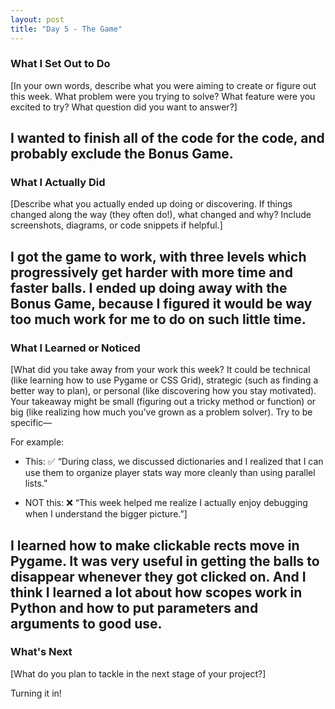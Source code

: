 ```yaml
---
layout: post
title: "Day 5 - The Game"
---
```


### What I Set Out to Do
[In your own words, describe what you were aiming to create or figure out this week. What problem were you trying to solve? What feature were you excited to try? What question did you want to answer?]

I wanted to finish all of the code for the code, and probably exclude the Bonus Game.
---

### What I Actually Did

[Describe what you actually ended up doing or discovering. If things changed along the way (they often do!), what changed and why? Include screenshots, diagrams, or code snippets if helpful.]

I got the game to work, with three levels which progressively get harder with more time and faster balls. I ended up doing away with the Bonus Game, because I figured it would be way too much work for me to do on such little time.
---

### What I Learned or Noticed

[What did you take away from your work this week?
It could be technical (like learning how to use Pygame or CSS Grid), strategic (such as finding a better way to plan), or personal (like discovering how you stay motivated). Your takeaway might be small (figuring out a tricky method or function) or big (like realizing how much you’ve grown as a problem solver).
Try to be specific—

For example: 
   * This: ✅ “During class, we discussed dictionaries and I realized that I can use them to organize player stats way more cleanly than using parallel lists.”

   * NOT this: ❌ “This week helped me realize I actually enjoy debugging when I understand the bigger picture.”]

I learned how to make clickable rects move in Pygame. It was very useful in getting the balls to disappear whenever they got clicked on. And I think I learned a lot about how scopes work in Python and how to put parameters and arguments to good use.
---

### What's Next

[What do you plan to tackle in the next stage of your project?]

Turning it in!

